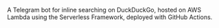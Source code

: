 A Telegram bot for inline searching on DuckDuckGo, hosted on AWS Lambda using the Serverless Framework, deployed with GitHub Actions.
